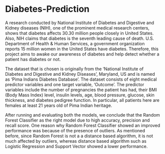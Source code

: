 # Diabetes-Prediction

A research conducted by National Institute of Diabetes and Digestive and Kidney diseases (NIH), one of the prominent medical research centers, shows that diabetes affects 30.30 million people closely in United States. Also, NIH claims that diabetes is the seventh leading cause of death. U.S. Department of Health & Human Services, a government organization reports 15 million women in the United States have diabetes. Therefore, this project aims to awake our awareness of diabetes and help detect whether a patient has diabetes or not.

The dataset that is chosen is originally from the ‘National Institute of Diabetes and Digestive and Kidney Diseases’, Maryland, US and is named as ‘Pima Indians Diabetes Database’. The dataset consists of eight medical predictor variables and one target variable, ‘Outcome’. The predictor variables include the number of pregnancies the patient has had, their BMI (Body Mass Index) level, insulin levels, age, blood pressure, glucose, skin thickness, and diabetes pedigree function. In particular, all patients here are females at least 21 years old of Pima Indian heritage.

After running and evaluating both the models, we conclude that the Random Forest Classifier as the right model due to high accuracy, precision and recall score. One reason why Random Forest Classifier showed an improved performance was because of the presence of outliers. As mentioned before, since Random Forest is not a a distance based algorithm, it is not much affected by outliers, whereas distance based algorithm such as Logistic Regression and Support Vector showed a lower performance.
